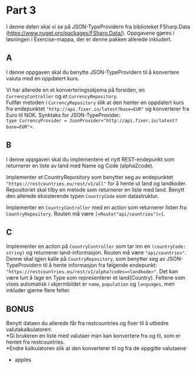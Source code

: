 # Part 3

I denne delen skal vi se på JSON-TypeProvidern fra biblioteket FSharp.Data (https://www.nuget.org/packages/FSharp.Data/).
Oppgavene gjøres i løsningen i Exercise-mappa, der er denne pakken allerede inkludert.

## A
I denne oppgaven skal du benytte JSON-TypeProvidern til å konvertere valuta med en oppdatert kurs.

Vi har allerede en et konverteringsskjema på forsiden, en `CurrencyController` og et `CurrencyRepository`.  
Fullfør metoden i `CurrencyRepository` slik at den henter en oppdatert kurs fra endepunktet `"http://api.fixer.io/latest?base=EUR"` og konverterer fra Euro til NOK.
Synktaks for JSON-TypeProvider:   
`type CurrencyProvider = JsonProvider<"http://api.fixer.io/latest?base=EUR">`.

## B
I denne oppgaven skal du implementere et nytt REST-endepunkt som returnerer en liste av land med Name og Code (alpha2code).

Implementer et CountryRepository som benytter seg av endepunktet `"https://restcountries.eu/rest/v1/all"` for å hente ut land og landkoder.
Repositoriet skal tilby en metode som returnerer en liste med land. Benytt den allerede eksisterende typen `CountryCode` som datastruktur.

Implementer en `CountryController` med en action som returnerer listen fra `CountryRepository`. 
Routen må være `[<Route("api/countries")>]`.

## C
Implementer en action på `CountryController` som tar inn en `(countryCode: string)` og returnerer land-informasjon. Routen må være `"api/countries"`.
Denne skal igjen kalle på `CountryRepository`, som benytter seg av JSON-TypeProvidern til å hente informasjon fra følgende endepunkt:
`"https://restcountries.eu/rest/v1/alpha?codes=<landkode>"`.
Det kan være lurt å lage en Type som representerer et land(Country). Feltene som vises automatisk i skjermbildet er `name`, `population` og `languages`, men inkluder gjerne flere felter.

## BONUS

Benytt dataen du allerede får fra restcountries og fixer til å utbedre valutakalkulatoren:  
*Gi brukeren en liste med valutaer man kan konvertere fra og til, som er hentet fra restcountries.  
*Endre kalkulatoren slik at den konverterer til og fra de oppgitte valutaene
  * apples
